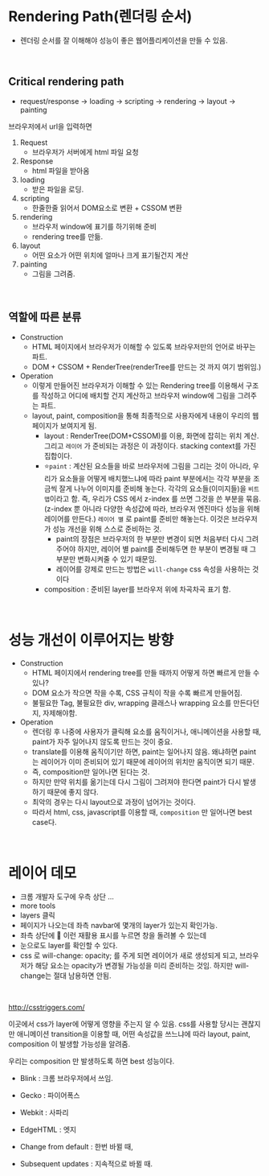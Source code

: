 # Rendering Path(렌더링 순서)

- 렌더링 순서를 잘 이해해야 성능이 좋은 웹어플리케이션을 만들 수 있음.

<br/>

## Critical rendering path

- request/response -> loading -> scripting -> rendering -> layout -> painting

브라우저에서 url을 입력하면

1. Request
   - 브라우저가 서버에게 html 파일 요청
2. Response
   - html 파일을 받아옴
3. loading
   - 받은 파일을 로딩.
4. scripting
   - 한줄한줄 읽어서 DOM요소로 변환 + CSSOM 변환
5. rendering
   - 브라우저 window에 표기를 하기위해 준비
   - rendering tree를 만듦.
6. layout
   - 어떤 요소가 어떤 위치에 얼마나 크게 표기될건지 계산
7. painting
   - 그림을 그려줌.

<br/>

## 역할에 따른 분류

- Construction
  - HTML 페이지에서 브라우저가 이해할 수 있도록 브라우저만의 언어로 바꾸는 파트.
  - DOM + CSSOM + RenderTree(renderTree를 만드는 것 까지 여기 범위임.)
- Operation
  - 이렇게 만들어진 브라우저가 이해할 수 있는 Rendering tree를 이용해서 구조를 작성하고 어디에 배치할 건지 계산하고 브라우저 window에 그림을 그려주는 파트.
  - layout, paint, composition을 통해 최종적으로 사용자에게 내용이 우리의 웹페이지가 보여지게 됨.
    - layout : RenderTree(DOM+CSSOM)를 이용, 화면에 잡히는 위치 계산. 그리고 `레이어` 가 준비되는 과정은 이 과정이다. stacking context를 가진 집합이다.
    - ⭐️`paint` : 계산된 요소들을 바로 브라우저에 그림을 그리는 것이 아니라, 우리가 요소들을 어떻게 배치했느냐에 따라 paint 부분에서는 각각 부분을 조금씩 잘게 나누어 이미지를 준비해 놓는다. 각각의 요소들(이미지들)을 `비트맵`이라고 함. 즉, 우리가 CSS 에서 z-index 를 쓰면 그것을 쓴 부분을 묶음. (z-index 뿐 아니라 다양한 속성값에 따라, 브라우저 엔진마다 성능을 위해 레이어를 만든다.) `레이어 별` 로 paint를 준비만 해놓는다. 이것은 브라우저가 성능 개선을 위해 스스로 준비하는 것.
      - paint의 장점은 브라우저의 한 부분만 변경이 되면 처음부터 다시 그려주어야 하지만, 레이어 별 paint를 준비해두면 한 부분이 변경될 때 그 부분만 변화시켜줄 수 있기 때문임.
      - 레이어를 강제로 만드는 방법은 `will-change` css 속성을 사용하는 것이다
    - composition : 준비된 layer를 브라우저 위에 차곡차곡 표기 함.

<br/>

# 성능 개선이 이루어지는 방향

- Construction
  - HTML 페이지에서 rendering tree를 만들 때까지 어떻게 하면 빠르게 만들 수 있나?
  - DOM 요소가 작으면 작을 수록, CSS 규칙이 작을 수록 빠르게 만들어짐.
  - 불필요한 Tag, 불필요한 div, wrapping 클래스나 wrapping 요소를 만든다던지, 자제해야함.
- Operation
  - 렌더링 후 나중에 사용자가 클릭해 요소를 움직이거나, 애니메이션을 사용할 때, paint가 자주 일어나지 않도록 만드는 것이 중요.
  - translate를 이용해 움직이기만 하면, paint는 일어나지 않음. 왜냐하면 paint는 레이어가 이미 준비되어 있기 때문에 레이어의 위치만 움직이면 되기 때문.
  - 즉, composition만 일어나면 된다는 것.
  - 하지만 만약 위치를 옮기는데 다시 그림이 그려져야 한다면 paint가 다시 발생하기 때문에 좋지 않다.
  - 최악의 경우는 다시 layout으로 과정이 넘어가는 것이다.
  - 따라서 html, css, javascript를 이용할 때, `composition` 만 일어나면 best case다.

<br/>

# 레이어 데모

- 크롬 개발자 도구에 우측 상단 ...
- more tools
- layers 클릭
- 페이지가 나오는데 좌측 navbar에 몇개의 layer가 있는지 확인가능.
- 좌측 상단에 🔁 이런 재활용 표시를 누르면 창을 돌려볼 수 있는데
- 눈으로도 layer를 확인할 수 있다.
- css 로 will-change: opacity; 를 주게 되면 레이어가 새로 생성되게 되고, 브라우저가 해당 요소는 opacity가 변경될 가능성을 미리 준비하는 것임. 하지만 will-change는 절대 남용하면 안됨.

<br/>

http://csstriggers.com/

이곳에서 css가 layer에 어떻게 영향을 주는지 알 수 있음. css를 사용할 당시는 괜찮지만 애니메이션 transition을 이용할 때, 어떤 속성값을 쓰느냐에 따라 layout, paint, composition 이 발생할 가능성을 알려줌.

우리는 composition 만 발생하도록 하면 best 성능이다.

- Blink : 크롬 브라우저에서 쓰임.
- Gecko : 파이어폭스
- Webkit : 사파리
- EdgeHTML : 엣지

- Change from default : 한번 바뀔 때,
- Subsequent updates : 지속적으로 바뀔 때.